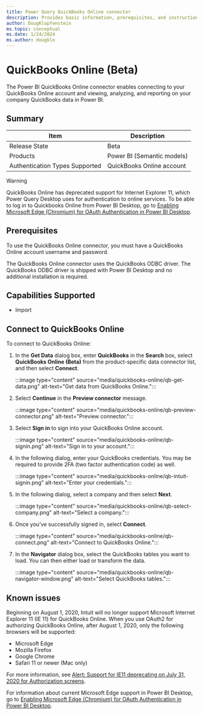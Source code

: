 ```yaml
---
title: Power Query QuickBooks Online connector
description: Provides basic information, prerequisites, and instructions on how to connect to your database, along with known issues that may affect the connection.
author: DougKlopfenstein
ms.topic: conceptual
ms.date: 1/24/2024
ms.author: dougklo
---
```


# QuickBooks Online (Beta)

The Power BI QuickBooks Online connector enables connecting to your QuickBooks Online account and viewing, analyzing, and reporting on your company QuickBooks data in Power BI.

## Summary

| Item | Description |
| ---- | ----------- |
| Release State | Beta |
| Products | Power BI (Semantic models) |
| Authentication Types Supported | QuickBooks Online account |

> [!WARNING]
> QuickBooks Online has deprecated support for Internet Explorer 11, which Power Query Desktop uses for authentication to online services. To be able to log in to Quickbooks Online from Power BI Desktop, go to [Enabling Microsoft Edge (Chromium) for OAuth Authentication in Power BI Desktop](../oauth-edge-chromium.md).

## Prerequisites

To use the QuickBooks Online connector, you must have a QuickBooks Online account username and password.

The QuickBooks Online connector uses the QuickBooks ODBC driver. The QuickBooks ODBC driver is shipped with Power BI Desktop and no additional installation is required.

## Capabilities Supported

* Import

## Connect to QuickBooks Online

To connect to QuickBooks Online:

1. In the **Get Data** dialog box, enter **QuickBooks** in the **Search** box, select **QuickBooks Online (Beta)** from the product-specific data connector list, and then select **Connect**.

   :::image type="content" source="media/quickbooks-online/qb-get-data.png" alt-text="Get data from QuickBooks Online.":::

2. Select **Continue** in the **Preview connector** message.

   :::image type="content" source="media/quickbooks-online/qb-preview-connector.png" alt-text="Preview connector.":::

3. Select **Sign in** to sign into your QuickBooks Online account.

   :::image type="content" source="media/quickbooks-online/qb-signin.png" alt-text="Sign in to your account.":::

4. In the following dialog, enter your QuickBooks credentials. You may be required to provide 2FA (two factor authentication code) as well.

   :::image type="content" source="media/quickbooks-online/qb-intuit-signin.png" alt-text="Enter your credentials.":::

5. In the following dialog, select a company and then select **Next**.

   :::image type="content" source="media/quickbooks-online/qb-select-company.png" alt-text="Select a company.":::

6. Once you've successfully signed in, select **Connect**.

   :::image type="content" source="media/quickbooks-online/qb-connect.png" alt-text="Connect to QuickBooks Online.":::

7. In the **Navigator** dialog box, select the QuickBooks tables you want to load. You can then either load or transform the data.

   :::image type="content" source="media/quickbooks-online/qb-navigator-window.png" alt-text="Select QuickBooks tables.":::

## Known issues

Beginning on August 1, 2020, Intuit will no longer support Microsoft Internet Explorer 11 (IE 11) for QuickBooks Online. When you use OAuth2 for authorizing QuickBooks Online, after August 1, 2020, only the following browsers will be supported:

* Microsoft Edge
* Mozilla Firefox
* Google Chrome
* Safari 11 or newer (Mac only)

For more information, see [Alert: Support for IE11 deprecating on July 31, 2020 for Authorization screens](https://blogs.intuit.com/blog/2020/06/27/alert-support-for-ie11-deprecating-on-july-31-2020-for-authorization-screens/).

For information about current Microsoft Edge support in Power BI Desktop, go to [Enabling Microsoft Edge (Chromium) for OAuth Authentication in Power BI Desktop](../oauth-edge-chromium.md).
